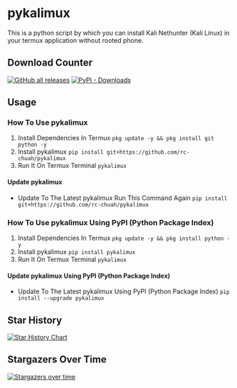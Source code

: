 # pykalimux
This is a python script by which you can install Kali Nethunter (Kali Linux) in your termux application without rooted phone.

## Download Counter
<p align="left">
<a href="https://github.com/rc-chuah/pykalimux/releases/latest"><img alt="GitHub all releases" src="https://img.shields.io/github/downloads/rc-chuah/pykalimux/total?label=GITHUB%20DOWNLOADS&style=for-the-badge&color=brightgreen"></a>
<a href="https://pypi.org/project/pykalimux"><img alt="PyPI - Downloads" src="https://img.shields.io/pypi/dm/pykalimux?label=PYPI%20DOWNLOADS&style=for-the-badge&color=brightgreen"></a>
</p>

## Usage
### How To Use pykalimux
1. Install Dependencies In Termux `pkg update -y && pkg install git python -y`
2. Install pykalimux `pip install git+https://github.com/rc-chuah/pykalimux`
3. Run It On Termux Terminal `pykalimux`
#### Update pykalimux
- Update To The Latest pykalimux Run This Command Again `pip install git+https://github.com/rc-chuah/pykalimux`
### How To Use pykalimux Using PyPI (Python Package Index)
1. Install Dependencies In Termux `pkg update -y && pkg install python -y`
2. Install pykalimux `pip install pykalimux`
3. Run It On Termux Terminal `pykalimux`
#### Update pykalimux Using PyPI (Python Package Index)
- Update To The Latest pykalimux Using PyPI (Python Package Index) `pip install --upgrade pykalimux`

## Star History
<a href="https://www.star-history.com/#rc-chuah/pykalimux&Date">
 <picture>
   <source media="(prefers-color-scheme: dark)" srcset="https://api.star-history.com/svg?repos=rc-chuah/pykalimux&type=Date&theme=dark" />
   <source media="(prefers-color-scheme: light)" srcset="https://api.star-history.com/svg?repos=rc-chuah/pykalimux&type=Date" />
   <img alt="Star History Chart" src="https://api.star-history.com/svg?repos=rc-chuah/pykalimux&type=Date" />
 </picture>
</a>

## Stargazers Over Time
[![Stargazers over time](https://starchart.cc/rc-chuah/pykalimux.svg?variant=adaptive)](https://starchart.cc/rc-chuah/pykalimux)
